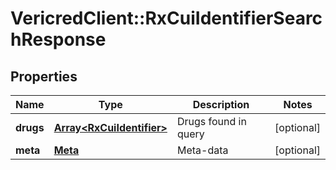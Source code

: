 # VericredClient::RxCuiIdentifierSearchResponse

## Properties
Name | Type | Description | Notes
------------ | ------------- | ------------- | -------------
**drugs** | [**Array&lt;RxCuiIdentifier&gt;**](RxCuiIdentifier.md) | Drugs found in query | [optional] 
**meta** | [**Meta**](Meta.md) | Meta-data | [optional] 


